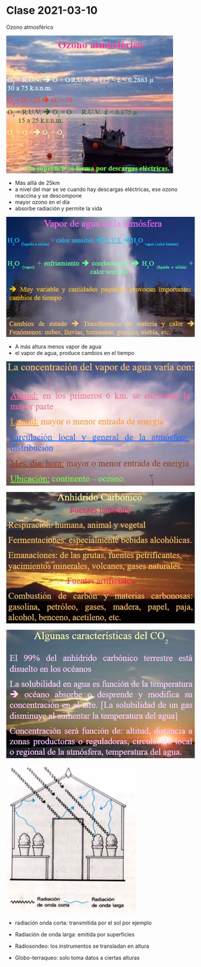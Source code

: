 # Clase 2021-03-10

Ozono atmosférico

![ozono](images/000C.png)

- Más alllá de 25km
- a nivel del mar se ve cuando hay descargas eléctricas, ese ozono reaccina y se descompone
- mayor ozono en el día
- absorbe radiación y permite la vida

![Vapor de agua](images/000D.png)

- A más altura menos vapor de agua
- el vapor de agua, produce cambios en el tiempo

![Variación vapor de agua](images/000E.png)

![Anhídrido](images/000F.png)

![características CO2](images/0010.png)

![Invernadero](images/0011.png)

- radiación onda corta: transmitida por el sol por ejemplo
- Radiación de onda larga: emitida por superficies

- Radiosondeo: los instrumentos se transladan en altura
- Globo-terraqueo: solo toma datos a ciertas alturas